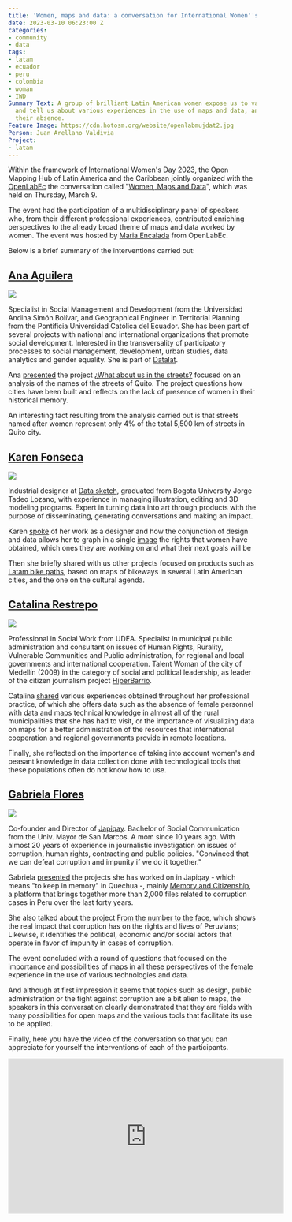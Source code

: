 ```yaml
---
title: 'Women, maps and data: a conversation for International Women''s Day'
date: 2023-03-10 06:23:00 Z
categories:
- community
- data
tags:
- latam
- ecuador
- peru
- colombia
- woman
- IWD
Summary Text: A group of brilliant Latin American women expose us to various projects
  and tell us about various experiences in the use of maps and data, and also about
  their absence.
Feature Image: https://cdn.hotosm.org/website/openlabmujdat2.jpg
Person: Juan Arellano Valdivia
Project:
- latam
---
```


Within the framework of International Women's Day 2023, the Open Mapping Hub of Latin America and the Caribbean jointly organized with the [OpenLabEc](https://openlab.ec/) the conversation called "[Women, Maps and Data](https://openlab.ec/actividad/conversatorio-mujeres-mapas-y-datos#no-back)", which was held on Thursday, March 9.

The event had the participation of a multidisciplinary panel of speakers who, from their different professional experiences, contributed enriching perspectives to the already broad theme of maps and data worked by women. The event was hosted by [Maria Encalada](https://www.derechosdigitales.org/equipo/maria-encalada/) from OpenLabEc.

Below is a brief summary of the interventions carried out:

## **[Ana Aguilera](https://twitter.com/anabaguilera)**

**![](https://lh4.googleusercontent.com/gPKRSTj5Avpm92ORLX2UmmrR9NnjBH4OEb-utCZlb-tGPLbiN8PiVNwamNcTXVNwzvP8zKYF0Bj3iW3mnkQNmntnf29d030JsYm34ir1NWYsAyVPy4UXBo6wxCFpLYDU2ODgTbxRFhbLMbrIicqN3sU)**

Specialist in Social Management and Development from the Universidad Andina Simón Bolívar, and Geographical Engineer in Territorial Planning from the Pontificia Universidad Católica del Ecuador. She has been part of several projects with national and international organizations that promote social development. Interested in the transversality of participatory processes to social management, development, urban studies, data analytics and gender equality. She is part of [Datalat](https://datalat.org/).

Ana [presented](https://twitter.com/OpenlabEc/status/1633975580252045313) the project [¿What about us in the streets?](https://diverciudades.com/y-nosotras-en-las-calles/) focused on an analysis of the names of the streets of Quito. The project questions how cities have been built and reflects on the lack of presence of women in their historical memory.

An interesting fact resulting from the analysis carried out is that streets named after women represent only 4% of the total 5,500 km of streets in Quito city.

## **[Karen Fonseca](https://www.linkedin.com/in/karen-lorena-fonseca-gomez-b701b8224/?originalSubdomain=co)**

**![](https://lh6.googleusercontent.com/0Y_jOcOehfha17T2jrgIluS0WW2Ox38qg469cLsSNd34L4PhRKKf6T1twpayp5ayRwqAVsn3zFs4Ol9sfb09q6bzyM4uk_09EybKhGRK43EbyMAN3dwdJ60U5V8dMxpSX5SGndqU_ADsLGHecNCgrzI)**

Industrial designer at [Data sketch](https://www.datasketch.co/), graduated from Bogota University Jorge Tadeo Lozano, with experience in managing illustration, editing and 3D modeling programs. Expert in turning data into art through products with the purpose of disseminating, generating conversations and making an impact.

Karen [spoke](https://twitter.com/OpenlabEc/status/1633979420154245120) of her work as a designer and how the conjunction of design and data allows her to graph in a single [image](https://www.datasketch.co/es/store/p/ladder-of-rights/) the rights that women have obtained, which ones they are working on and what their next goals will be

Then she briefly shared with us other projects focused on products such as [Latam bike paths](https://co.datasketch.store/products/camiseta-ciclorrutas-de-latam), based on maps of bikeways in several Latin American cities, and the one on the cultural agenda.

## **[Catalina Restrepo](https://twitter.com/catirestrepo)**

**![](https://lh3.googleusercontent.com/ZcPnJFLbsSjqj7fJC3d5hr_TIp1wSZa82fsU6Yr6_lDMpQ4wXJwQSL_Ca1x8oCg2e3XEdjW1Zg01T_pTIwL2xXa8UXHyULauHXvDsNw8M1gPOC7vMAtEHvWfjXyE_0gkKPONy_f1756DxNgLDeYp3ys)**

Professional in Social Work from UDEA. Specialist in municipal public administration and consultant on issues of Human Rights, Rurality, Vulnerable Communities and Public administration, for regional and local governments and international cooperation. Talent Woman of the city of Medellín (2009) in the category of social and political leadership, as leader of the citizen journalism project [HiperBarrio](https://rising.globalvoices.org/blog/2009/06/05/hiperbarrio-winner-of-the-prix-ars-electronica-awards/).

Catalina [shared](https://twitter.com/OpenlabEc/status/1634228661657190407?t=zE-Ab8hBnCr9ZSDg-6l-rw&s=35) various experiences obtained throughout her professional practice, of which she offers data such as the absence of female personnel with data and maps technical knowledge in almost all of the rural municipalities that she has had to visit, or the importance of visualizing data on maps for a better administration of the resources that international cooperation and regional governments provide in remote locations.

Finally, she reflected on the importance of taking into account women's and peasant knowledge in data collection done with technological tools that these populations often do not know how to use.

## **[Gabriela Flores](https://twitter.com/gfloressch)**

**![](https://lh5.googleusercontent.com/AGvrEeCyRTZJqYtwMFleqDSeBbt-QYIDS8aYVsSPAWwvScGq1sO8mA5SoNq_zeqfHjha4LhMwSnyg-1WQ08jx9FEFyWBJKgCywzxVYEqqs4EYLjRpg3tRFEJY5ATqkp2t0yAp5oyVuHeTRwowbvyyJ8)**

Co-founder and Director of [Japiqay](http://www.japiqay.org/). Bachelor of Social Communication from the Univ. Mayor de San Marcos. A mom since 10 years ago. With almost 20 years of experience in journalistic investigation on issues of corruption, human rights, contracting and public policies. "Convinced that we can defeat corruption and impunity if we do it together."

Gabriela [presented](https://twitter.com/OpenlabEc/status/1633982967746818052) the projects she has worked on in Japiqay - which means "to keep in memory" in Quechua -, mainly [Memory and Citizenship](http://memoriayciudadania.org/), a platform that brings together more than 2,000 files related to corruption cases in Peru over the last forty years.

She also talked about the project [From the number to the face](https://delacifralrostro.org/), which shows the real impact that corruption has on the rights and lives of Peruvians; Likewise, it identifies the political, economic and/or social actors that operate in favor of impunity in cases of corruption.

The event concluded with a round of questions that focused on the importance and possibilities of maps in all these perspectives of the female experience in the use of various technologies and data.

And although at first impression it seems that topics such as design, public administration or the fight against corruption are a bit alien to maps, the speakers in this conversation clearly demonstrated that they are fields with many possibilities for open maps and the various tools that facilitate its use to be applied.

Finally, here you have the video of the conversation so that you can appreciate for yourself the interventions of each of the participants.

<iframe width="560" height="315" src="https://www.youtube.com/embed/j-a_li7hBM8" title="YouTube video player" frameborder="0" allow="accelerometer; autoplay; clipboard-write; encrypted-media; gyroscope; picture-in-picture; web-share" allowfullscreen></iframe>